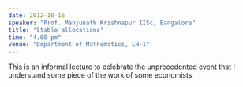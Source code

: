 ```yaml
---
date: 2012-10-16
speaker: "Prof. Manjunath Krishnapur IISc, Bangalore"
title: "Stable allocations"
time: "4.00 pm"
venue: "Department of Mathematics, LH-1"
---
```

This is an informal lecture to celebrate the unprecedented
event that I understand some piece of the work of some economists.

